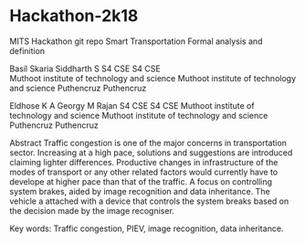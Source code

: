 # Hackathon-2k18
MITS Hackathon git repo
Smart Transportation Formal analysis and definition


Basil Skaria  										   Siddharth S
S4 CSE										          S4 CSE	
Muthoot institute of technology and science		 Muthoot institute of technology and science
Puthencruz										     Puthencruz

Eldhose K A									       Georgy M Rajan 
S4 CSE										           S4 CSE
Muthoot institute of technology and science               Muthoot institute of technology and science
Puthencruz									 	      Puthencruz


Abstract
Traffic congestion is one of the major concerns in transportation sector. Increasing at a high pace, solutions and suggestions are introduced claiming lighter differences. Productive changes in infrastructure of the modes of transport or any other related factors would currently have to develope at higher pace than that of the traffic. A focus on controlling system brakes, aided by image recognition and data inheritance. The vehicle a attached with a device that controls the system breaks based on the decision made by the image recogniser.

Key words: Traffic congestion, PIEV, image recognition, data inheritance.
